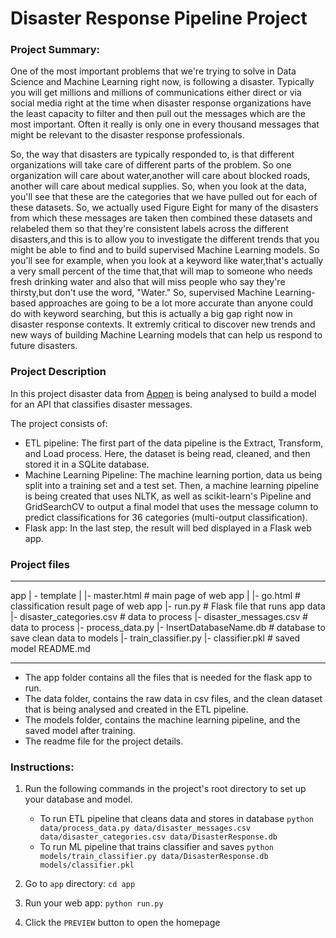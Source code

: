 # Disaster Response Pipeline Project
### Project Summary:
One of the most important problems that we're trying to solve in Data Science and Machine Learning right now, is following a disaster.
Typically you will get millions and millions of communications either direct or via social media right at the time
when disaster response organizations have the least capacity to filter and then pull out the messages which are the most important.
Often it really is only one in every thousand messages that might be relevant to the disaster response professionals.

So, the way that disasters are typically responded to, is that different organizations will take care of different parts of the problem.
So one organization will care about water,another will care about blocked roads, another will care about medical supplies.
So, when you look at the data, you'll see that these are the categories that we have pulled out for each of these datasets.
So, we actually used Figure Eight for many of the disasters from which these messages are taken then combined these datasets and relabeled them so that
they're consistent labels across the different disasters,and this is to allow you to investigate the different trends that you
might be able to find and to build supervised Machine Learning models.
So you'll see for example, when you look at a keyword like water,that's actually a very small percent of the time that,that will map to someone who needs
fresh drinking water and also that will miss people who say they're thirsty,but don't use the word, "Water."
So, supervised Machine Learning-based approaches are going to be a lot more accurate than anyone could do with keyword searching,
but this is actually a big gap right now in disaster response contexts. It extremly critical to discover new trends and new ways of building
Machine Learning models that can help us respond to future disasters.

### Project Description
In this project disaster data from [Appen](https://appen.com/) is being analysed to build a model for an API that classifies disaster messages.

The project consists of:
- ETL pipeline: The first part of the data pipeline is the Extract, Transform, and Load process. Here, the dataset is being read, cleaned, and then stored it in a SQLite database.
- Machine Learning Pipeline: The machine learning portion, data us being split into a training set and a test set. Then, a machine learning pipeline is being created that uses NLTK, as well as scikit-learn's Pipeline and GridSearchCV to output a final model that uses the message column to predict classifications for 36 categories (multi-output classification).
- Flask app: In the last step, the result will bed displayed in a Flask web app.

### Project files
------------

app
| - template
| |- master.html # main page of web app
| |- go.html # classification result page of web app
|- run.py # Flask file that runs app
data
|- disaster_categories.csv # data to process
|- disaster_messages.csv # data to process
|- process_data.py
|- InsertDatabaseName.db # database to save clean data to
models
|- train_classifier.py
|- classifier.pkl # saved model
README.md

------------
- The app folder contains all the files that is needed for the flask app to run.
- The data folder, contains the raw data in csv files, and the clean dataset that is being analysed and created in the ETL pipeline.
- The models folder, contains the machine learning pipeline, and the saved model after training.
- The readme file for the project details.


### Instructions:
1. Run the following commands in the project's root directory to set up your database and model.

    - To run ETL pipeline that cleans data and stores in database
        `python data/process_data.py data/disaster_messages.csv data/disaster_categories.csv data/DisasterResponse.db`
    - To run ML pipeline that trains classifier and saves
        `python models/train_classifier.py data/DisasterResponse.db models/classifier.pkl`

2. Go to `app` directory: `cd app`

3. Run your web app: `python run.py`

4. Click the `PREVIEW` button to open the homepage
